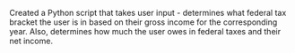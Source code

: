 Created a Python script that takes user input - determines what federal tax bracket the user is in based on their gross income for the corresponding year.
Also, determines how much the user owes in federal taxes and their net income.
